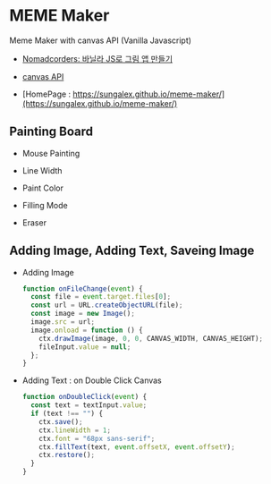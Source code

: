 # MEME Maker

Meme Maker with canvas API (Vanilla Javascript)

- [Nomadcorders: 바닐라 JS로 그림 앱 만들기](https://nomadcoders.co/javascript-for-beginners-2/)

- [canvas API](https://developer.mozilla.org/ko/docs/Web/API/Canvas_API)

- [HomePage : https://sungalex.github.io/meme-maker/](https://sungalex.github.io/meme-maker/)

## Painting Board

- Mouse Painting

- Line Width

- Paint Color

- Filling Mode

- Eraser

## Adding Image, Adding Text, Saveing Image

- Adding Image

  ```js
  function onFileChange(event) {
    const file = event.target.files[0];
    const url = URL.createObjectURL(file);
    const image = new Image();
    image.src = url;
    image.onload = function () {
      ctx.drawImage(image, 0, 0, CANVAS_WIDTH, CANVAS_HEIGHT);
      fileInput.value = null;
    };
  }
  ```

- Adding Text : on Double Click Canvas

  ```js
  function onDoubleClick(event) {
    const text = textInput.value;
    if (text !== "") {
      ctx.save();
      ctx.lineWidth = 1;
      ctx.font = "68px sans-serif";
      ctx.fillText(text, event.offsetX, event.offsetY);
      ctx.restore();
    }
  }
  ```
